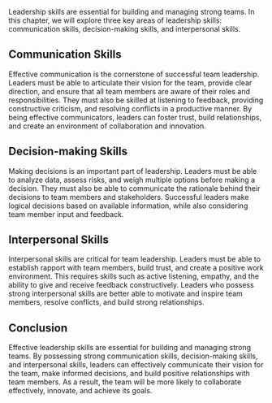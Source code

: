 

Leadership skills are essential for building and managing strong teams. In this chapter, we will explore three key areas of leadership skills: communication skills, decision-making skills, and interpersonal skills.

## Communication Skills

Effective communication is the cornerstone of successful team leadership. Leaders must be able to articulate their vision for the team, provide clear direction, and ensure that all team members are aware of their roles and responsibilities. They must also be skilled at listening to feedback, providing constructive criticism, and resolving conflicts in a productive manner. By being effective communicators, leaders can foster trust, build relationships, and create an environment of collaboration and innovation.

## Decision-making Skills

Making decisions is an important part of leadership. Leaders must be able to analyze data, assess risks, and weigh multiple options before making a decision. They must also be able to communicate the rationale behind their decisions to team members and stakeholders. Successful leaders make logical decisions based on available information, while also considering team member input and feedback.

## Interpersonal Skills

Interpersonal skills are critical for team leadership. Leaders must be able to establish rapport with team members, build trust, and create a positive work environment. This requires skills such as active listening, empathy, and the ability to give and receive feedback constructively. Leaders who possess strong interpersonal skills are better able to motivate and inspire team members, resolve conflicts, and build strong relationships.

## Conclusion

Effective leadership skills are essential for building and managing strong teams. By possessing strong communication skills, decision-making skills, and interpersonal skills, leaders can effectively communicate their vision for the team, make informed decisions, and build positive relationships with team members. As a result, the team will be more likely to collaborate effectively, innovate, and achieve its goals.
